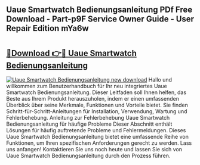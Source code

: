 ## Uaue Smartwatch Bedienungsanleitung PDf Free Download - Part-p9F Service Owner Guide - User Repair Edition mYa6w

# <h2><a href="http://df4pv2.blite.top/?on=Uaue+Smartwatch+Bedienungsanleitung">🔗Download 👉🔴 Uaue Smartwatch Bedienungsanleitung</a></h2>

[![Uaue Smartwatch Bedienungsanleitung new download](https://i.imgur.com/lujVjoI.png)](http://df4pv2.blite.top/?on=Uaue+Smartwatch+Bedienungsanleitung)
Hallo und willkommen zum Benutzerhandbuch für Ihr neu integriertes Uaue Smartwatch Bedienungsanleitung. Dieser Leitfaden soll Ihnen helfen, das Beste aus Ihrem Produkt herauszuholen, indem er einen umfassenden Überblick über seine Merkmale, Funktionen und Vorteile bietet. Sie finden Schritt-für-Schritt-Anleitungen für Installation, Verwendung, Wartung und Fehlerbehebung. Anleitung zur Fehlerbehebung Uaue Smartwatch Bedienungsanleitung für häufige Probleme Dieser Abschnitt enthält Lösungen für häufig auftretende Probleme und Fehlermeldungen. Dieses Uaue Smartwatch Bedienungsanleitung bietet eine umfassende Reihe von Funktionen, um Ihren spezifischen Anforderungen gerecht zu werden. Lass uns anfangen! Kontaktieren Sie uns noch heute und lassen Sie sich von Uaue Smartwatch Bedienungsanleitung durch den Prozess führen.
